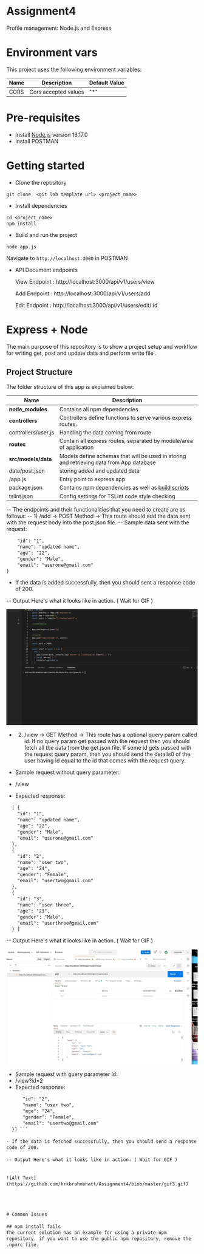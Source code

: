 # Assignment4
Profile management: Node.js and Express


# Environment vars
This project uses the following environment variables:

| Name                          | Description                         | Default Value                                  |
| ----------------------------- | ------------------------------------| -----------------------------------------------|
|CORS           | Cors accepted values            | "*"      |


# Pre-requisites
- Install [Node.js](https://nodejs.org/en/) version 16.17.0
- Install POSTMAN


# Getting started
- Clone the repository
```
git clone  <git lab template url> <project_name>
```
- Install dependencies
```
cd <project_name>
npm install
```
- Build and run the project
```
node app.js
```
  Navigate to `http://localhost:3000` in POSTMAN

- API Document endpoints

  View Endpoint : http://localhost:3000/api/v1/users/view

  Add Endpoint : http://localhost:3000/api/v1/users/add
  
  Edit Endpoint : http://localhost:3000/api/v1/users/edit/:id


# Express + Node 
The main purpose of this repository is to show a project setup and workflow for writing get, post and update data and perform write file .


## Project Structure
The folder structure of this app is explained below:

| Name | Description |
| ------------------------ | --------------------------------------------------------------------------------------------- |
| **node_modules**         | Contains all  npm dependencies                                                                |
| **controllers**          | Controllers define functions to serve various express routes.                                 |  
| controllers/user.js      | Handling the data coming from route                                                           |
| **routes**               | Contain all express routes, separated by module/area of application                           |        
| **src/models/data**      | Models define schemas that will be used in storing and retrieving data from App database      |
| data/post.json           | storing added and updated data                                                                | 
| /app.js                  | Entry point to express app                                                                    |
| package.json             | Contains npm dependencies as well as [build scripts](#what-if-a-library-isnt-on-definitelytyped)   | tsconfig.json            | Config settings for compiling source code only written in TypeScript    
| tslint.json              | Config settings for TSLint code style checking                                                |


-- The endpoints and their functionalities that you need to create are as follows:
-- 1) /add -> POST Method -> This route should add the data sent with the request body into the post.json file.
-- Sample data sent with the request:
```  {
    "id": "1",
    "name": "updated name",
    "age": "22",
    "gender": "Male",
    "email": "userone@gmail.com"
}
```
- If the data is added successfully, then you should sent a response code of 200.


-- Output Here's what it looks like in action. ( Wait for GIF )


![Alt Text](https://github.com/hrkbrahmbhatt/Assignment4/blob/master/gif1.gif)


- 2) /view -> GET Method -> This route has a optional query param called id. If no query param get passed with the request then you should fetch all the data from the get.json file. If some id gets passed with the request query param, then you should send the details0 of the user having id equal to the id that comes with the request query.

- Sample request without query parameter:
- /view

- Expected response:
```
  [ {
    "id": "1",
    "name": "updated name",
    "age": "22",
    "gender": "Male",
    "email": "userone@gmail.com"
  },
  {
    "id": "2",
    "name": "user two",
    "age": "24",
    "gender": "Female",
    "email": "usertwo@gmail.com"
  },
  {
    "id": "3",
    "name": "user three",
    "age": "23",
    "gender": "Male",
    "email": "userthree@gmail.com"
  } ]
  ```

-- Output Here's what it looks like in action. ( Wait for GIF )


![Alt Text](https://github.com/hrkbrahmbhatt/Assignment4/blob/master/gif2.gif)

- Sample request with query parameter id:
- /view?id=2
- Expected response:
```[ {
      "id": "2",
      "name": "user two",
      "age": "24",
      "gender": "Female",
      "email": "usertwo@gmail.com"
  }] ```

- If the data is fetched successfully, then you should send a response code of 200.

-- Output Here's what it looks like in action. ( Wait for GIF )


![Alt Text](https://github.com/hrkbrahmbhatt/Assignment4/blob/master/gif3.gif)




# Common Issues

## npm install fails
The current solution has an example for using a private npm repository. if you want to use the public npm repository, remove the .npmrc file.


